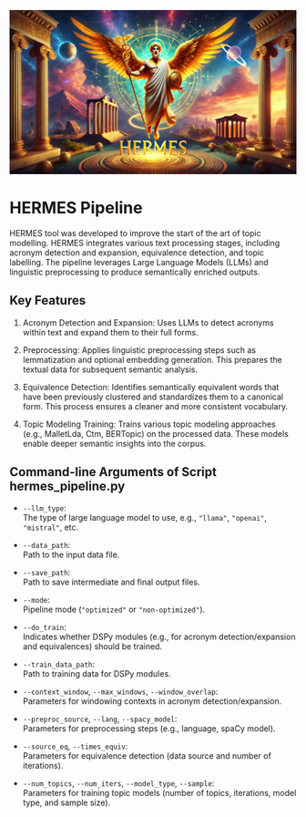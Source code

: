 ![Presentation](aux_files/HERMES_README.webp)
# HERMES Pipeline

HERMES tool was developed to improve the start of the art of topic modelling. HERMES integrates various text processing stages, including acronym detection and expansion, equivalence detection, and topic labelling. The pipeline leverages Large Language Models (LLMs) and linguistic preprocessing to produce semantically enriched outputs.

## Key Features
1. Acronym Detection and Expansion:
Uses LLMs to detect acronyms within text and expand them to their full forms.

2. Preprocessing:
Applies linguistic preprocessing steps such as lemmatization and optional embedding generation. This prepares the textual data for subsequent semantic analysis.

3. Equivalence Detection:
Identifies semantically equivalent words that have been previously clustered and standardizes them to a canonical form. This process ensures a cleaner and more consistent vocabulary.

4. Topic Modeling Training:
Trains various topic modeling approaches (e.g., MalletLda, Ctm, BERTopic) on the processed data. These models enable deeper semantic insights into the corpus.

## Command-line Arguments of Script **hermes_pipeline.py**

- `--llm_type`:  
  The type of large language model to use, e.g., `"llama"`, `"openai"`, `"mistral"`, etc.

- `--data_path`:  
  Path to the input data file.

- `--save_path`:  
  Path to save intermediate and final output files.

- `--mode`:  
  Pipeline mode (`"optimized"` or `"non-optimized"`).

- `--do_train`:  
  Indicates whether DSPy modules (e.g., for acronym detection/expansion and equivalences) should be trained.

- `--train_data_path`:  
  Path to training data for DSPy modules.

- `--context_window`, `--max_windows`, `--window_overlap`:  
  Parameters for windowing contexts in acronym detection/expansion.

- `--preproc_source`, `--lang`, `--spacy_model`:  
  Parameters for preprocessing steps (e.g., language, spaCy model).

- `--source_eq`, `--times_equiv`:  
  Parameters for equivalence detection (data source and number of iterations).

- `--num_topics`, `--num_iters`, `--model_type`, `--sample`:  
  Parameters for training topic models (number of topics, iterations, model type, and sample size).





